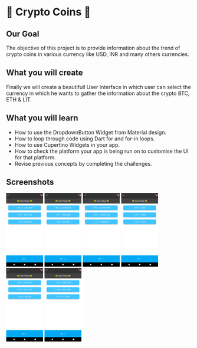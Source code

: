 
# 🤑 Crypto Coins 🤑

## Our Goal

The objective of this project is to provide information about the trend of crypto coins in various currency like USD, INR and many others currencies.

## What you will create

Finally we will create a beautifull User Interface in which user can select the currency in which he wants to gather the information about the crypto BTC, ETH & LIT.

## What you will learn

  - How to use the DropdownButton Widget from Material design.
  - How to loop through code using Dart for and for-in loops.
  - How to use Cupertino Widgets in your app.
  - How to check the platform your app is being run on to customise the UI for that platform.
  - Revise previous concepts by completing the challenges.

## Screenshots

<img src="Screenshots/Screenshots (1).png" width="100" height="200"> <img src="Screenshots/Screenshots (2).png" width="100" height="200"> <img src="Screenshots/Screenshots (3).png" width="100" height="200"> <img src="Screenshots/Screenshots (4).png" width="100" height="200"> <img src="Screenshots/Screenshots (5).png" width="100" height="200"> <img src="Screenshots/Screenshots (6).png" width="100" height="200"> 
